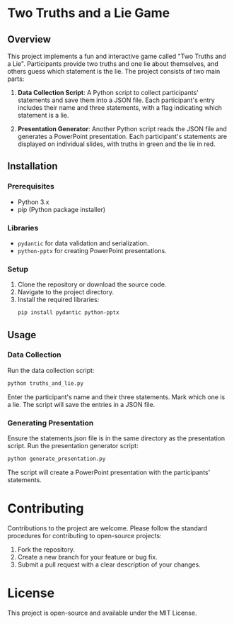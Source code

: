 # Two Truths and a Lie Game

## Overview

This project implements a fun and interactive game called "Two Truths and a Lie". Participants provide two truths and one lie about themselves, and others guess which statement is the lie. The project consists of two main parts:

1. **Data Collection Script**: A Python script to collect participants' statements and save them into a JSON file. Each participant's entry includes their name and three statements, with a flag indicating which statement is a lie.

2. **Presentation Generator**: Another Python script reads the JSON file and generates a PowerPoint presentation. Each participant's statements are displayed on individual slides, with truths in green and the lie in red.

## Installation

### Prerequisites

- Python 3.x
- pip (Python package installer)

### Libraries

- `pydantic` for data validation and serialization.
- `python-pptx` for creating PowerPoint presentations.

### Setup

1. Clone the repository or download the source code.
2. Navigate to the project directory.
3. Install the required libraries:
   ```bash
   pip install pydantic python-pptx
   ```

## Usage

### Data Collection

Run the data collection script:

```bash
python truths_and_lie.py
```

Enter the participant's name and their three statements. Mark which one is a lie. 
The script will save the entries in a JSON file.

### Generating Presentation

Ensure the statements.json file is in the same directory as the presentation script.
Run the presentation generator script:

```bash
python generate_presentation.py
```

The script will create a PowerPoint presentation with the participants' statements.

# Contributing

Contributions to the project are welcome. Please follow the standard procedures for contributing to open-source projects:

1. Fork the repository.
1. Create a new branch for your feature or bug fix.
1. Submit a pull request with a clear description of your changes.

# License
This project is open-source and available under the MIT License.



